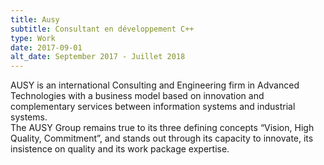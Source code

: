 ```yaml
---
title: Ausy
subtitle: Consultant en développement C++
type: Work
date: 2017-09-01
alt_date: September 2017 - Juillet 2018
---
```

<p>
    AUSY is an international Consulting and Engineering firm in Advanced Technologies with a business model based on innovation and complementary services between information systems and industrial systems.</br>
    The AUSY Group remains true to its three defining concepts “Vision, High Quality, Commitment”, and stands out through its capacity to innovate, its insistence on quality and its work package expertise.
</p>
